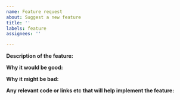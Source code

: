 ```yaml
---
name: Feature request
about: Suggest a new feature
title: ''
labels: feature
assignees: ''

---
```


**Description of the feature:**

**Why it would be good:**

**Why it might be bad:**

**Any relevant code or links etc that will help implement the feature:**
